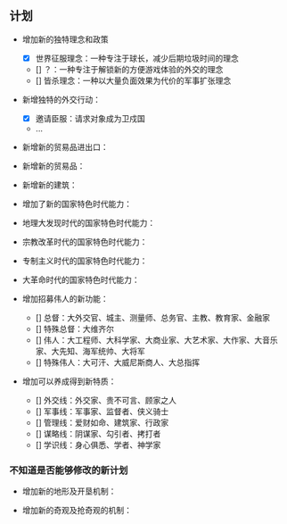 ## 计划
- 增加新的独特理念和政策
    - [x] 世界征服理念：一种专注于球长，减少后期垃圾时间的理念
    - [] ？：一种专注于解锁新的方便游戏体验的外交的理念
    - [] 皆杀理念：一种以大量负面效果为代价的军事扩张理念
- 新增独特的外交行动：
    - [x] 邀请臣服：请求对象成为卫戍国
    - ...
- 新增新的贸易品进出口：

- 新增新的贸易品：

- 新增新的建筑：

- 增加了新的国家特色时代能力：

- 地理大发现时代的国家特色时代能力：

- 宗教改革时代的国家特色时代能力：

- 专制主义时代的国家特色时代能力：

- 大革命时代的国家特色时代能力：

- 增加招募伟人的新功能：
    - [] 总督：大外交官、城主、测量师、总务官、主教、教育家、金融家
    - [] 特殊总督：大维齐尔
    - [] 伟人：大工程师、大科学家、大商业家、大艺术家、大作家、大音乐家、大先知、海军统帅、大将军
    - [] 特殊伟人：大可汗、大威尼斯商人、大总指挥

- 增加可以养成得到新特质：
    - [] 外交线：外交家、贵不可言、顾家之人
    - [] 军事线：军事家、监督者、侠义骑士
    - [] 管理线：爱财如命、建筑家、行政家
    - [] 谋略线：阴谋家、勾引者、拷打者
    - [] 学识线：身心俱悉、学者、神学家

### 不知道是否能够修改的新计划
- 增加新的地形及开垦机制：

- 增加新的奇观及抢奇观的机制：





